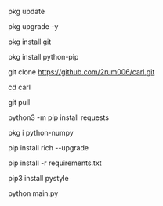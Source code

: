 pkg update

pkg upgrade -y

pkg install git

pkg install python-pip

git clone https://github.com/2rum006/carl.git

cd carl

git pull

python3 -m pip install requests

pkg i python-numpy

pip install rich --upgrade

pip install -r requirements.txt

pip3 install pystyle

python main.py